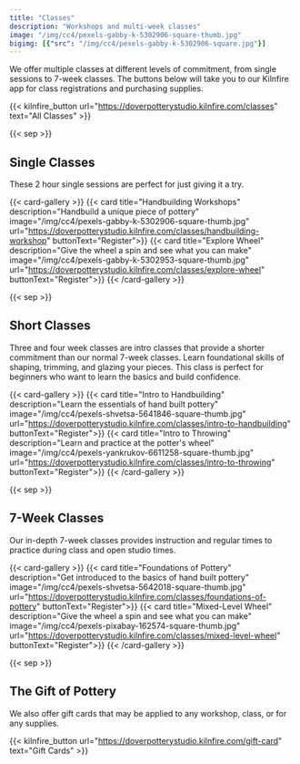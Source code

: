 ```yaml
---
title: "Classes"
description: "Workshops and multi-week classes"
image: "/img/cc4/pexels-gabby-k-5302906-square-thumb.jpg"
bigimg: [{"src": "/img/cc4/pexels-gabby-k-5302906-square.jpg"}]
---
```


We offer multiple classes at different levels of commitment, from single sessions to 7-week classes. The buttons below will take you to our Kilnfire app for class registrations and purchasing supplies.

{{< kilnfire_button url="https://doverpotterystudio.kilnfire.com/classes" text="All Classes" >}}

{{< sep >}}
## Single Classes

These 2 hour single sessions are perfect for just giving it a try.

{{< card-gallery >}}
    {{< card title="Handbuilding Workshops" description="Handbuild a unique piece of pottery" image="/img/cc4/pexels-gabby-k-5302906-square-thumb.jpg" url="https://doverpotterystudio.kilnfire.com/classes/handbuilding-workshop" buttonText="Register">}}
    {{< card title="Explore Wheel" description="Give the wheel a spin and see what you can make" image="/img/cc4/pexels-gabby-k-5302953-square-thumb.jpg" url="https://doverpotterystudio.kilnfire.com/classes/explore-wheel" buttonText="Register">}}
{{< /card-gallery >}}

{{< sep >}}
## Short Classes

Three and four week classes are intro classes that provide a shorter commitment than our normal 7-week classes. Learn foundational skills of shaping, trimming, and glazing your pieces. This class is perfect for beginners who want to learn the basics and build confidence.

{{< card-gallery >}}
    {{< card title="Intro to Handbuilding" description="Learn the essentials of hand built pottery" image="/img/cc4/pexels-shvetsa-5641846-square-thumb.jpg" url="https://doverpotterystudio.kilnfire.com/classes/intro-to-handbuilding" buttonText="Register">}}
    {{< card title="Intro to Throwing" description="Learn and practice at the potter's wheel" image="/img/cc4/pexels-yankrukov-6611258-square-thumb.jpg" url="https://doverpotterystudio.kilnfire.com/classes/intro-to-throwing" buttonText="Register">}}
{{< /card-gallery >}}

{{< sep >}}
## 7-Week Classes

Our in-depth 7-week classes provides instruction and regular times to practice during class and open studio times. 

{{< card-gallery >}}
    {{< card title="Foundations of Pottery" description="Get introduced to the basics of hand built pottery" image="/img/cc4/pexels-shvetsa-5642018-square-thumb.jpg" url="https://doverpotterystudio.kilnfire.com/classes/foundations-of-pottery" buttonText="Register">}}
    {{< card title="Mixed-Level Wheel" description="Give the wheel a spin and see what you can make" image="/img/cc4/pexels-pixabay-162574-square-thumb.jpg" url="https://doverpotterystudio.kilnfire.com/classes/mixed-level-wheel" buttonText="Register">}}
{{< /card-gallery >}}

{{< sep >}}
## The Gift of Pottery

We also offer gift cards that may be applied to any workshop, class, or for any supplies.

{{< kilnfire_button url="https://doverpotterystudio.kilnfire.com/gift-card" text="Gift Cards" >}}